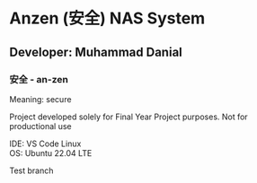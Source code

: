 # Anzen (安全) NAS System
## Developer: Muhammad Danial
### 安全 - an-zen
Meaning: secure

Project developed solely for Final Year Project purposes. Not for productional use

IDE: VS Code Linux \
OS: Ubuntu 22.04 LTE

Test branch